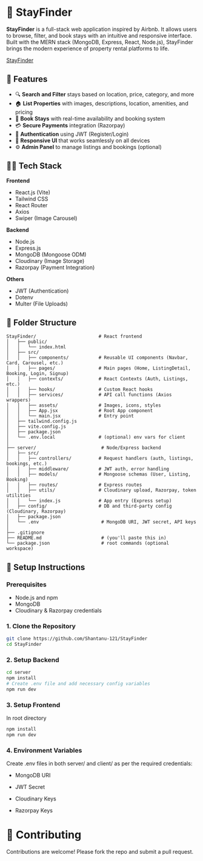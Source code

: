 # 🏡 StayFinder

**StayFinder** is a full-stack web application inspired by Airbnb. It allows users to browse, filter, and book stays with an intuitive and responsive interface. Built with the MERN stack (MongoDB, Express, React, Node.js), StayFinder brings the modern experience of property rental platforms to life.

[StayFinder](https://stay-finder-lyart.vercel.app/)

## 🚀 Features

- 🔍 **Search and Filter** stays based on location, price, category, and more
- 🏠 **List Properties** with images, descriptions, location, amenities, and pricing
- 🛒 **Book Stays** with real-time availability and booking system
- 💳 **Secure Payments** integration (Razorpay)
- 🔐 **Authentication** using JWT (Register/Login)
- 📱 **Responsive UI** that works seamlessly on all devices
- ⚙️ **Admin Panel** to manage listings and bookings (optional)

## 🧑‍💻 Tech Stack

**Frontend**  
- React.js (Vite)
- Tailwind CSS
- React Router
- Axios
- Swiper (Image Carousel)

**Backend**  
- Node.js  
- Express.js  
- MongoDB (Mongoose ODM)  
- Cloudinary (Image Storage)  
- Razorpay (Payment Integration)

**Others**  
- JWT (Authentication)
- Dotenv
- Multer (File Uploads)

## 📁 Folder Structure

```
StayFinder/                       # React frontend
│   ├── public/
│   │   └── index.html
│   ├── src/
│   │   ├── components/           # Reusable UI components (Navbar, Card, Carousel, etc.)
│   │   ├── pages/                # Main pages (Home, ListingDetail, Booking, Login, Signup)
│   │   ├── contexts/             # React Contexts (Auth, Listings, etc.)
│   │   ├── hooks/                # Custom React hooks
│   │   ├── services/             # API call functions (Axios wrappers)
│   │   ├── assets/               # Images, icons, styles
│   │   ├── App.jsx               # Root App component
│   │   └── main.jsx              # Entry point
│   ├── tailwind.config.js
│   ├── vite.config.js
│   ├── package.json
│   └── .env.local                # (optional) env vars for client
│
├── server/                        # Node/Express backend
│   ├── src/
│   │   ├── controllers/          # Request handlers (auth, listings, bookings, etc.)
│   │   ├── middleware/           # JWT auth, error handling
│   │   ├── models/               # Mongoose schemas (User, Listing, Booking)
│   │   ├── routes/               # Express routes
│   │   ├── utils/                # Cloudinary upload, Razorpay, token utilities
│   │   └── index.js              # App entry (Express setup)
│   ├── config/                   # DB and third‑party config (Cloudinary, Razorpay)
│   ├── package.json
│   └── .env                       # MongoDB URI, JWT secret, API keys
│
├── .gitignore
├── README.md                      # (you'll paste this in)
└── package.json                   # root commands (optional workspace)
```

## 🔧 Setup Instructions

### Prerequisites
- Node.js and npm
- MongoDB
- Cloudinary & Razorpay credentials

### 1. Clone the Repository

```bash
git clone https://github.com/Shantanu-121/StayFinder
cd StayFinder
```

### 2. Setup Backend

```bash
cd server
npm install
# Create .env file and add necessary config variables
npm run dev
```

### 3. Setup Frontend

In root directory
```bash
npm install
npm run dev
```

### 4. Environment Variables

Create .env files in both server/ and client/ as per the required credentials:

* MongoDB URI

* JWT Secret

* Cloudinary Keys

* Razorpay Keys

# 🤝 Contributing
Contributions are welcome! Please fork the repo and submit a pull request.
